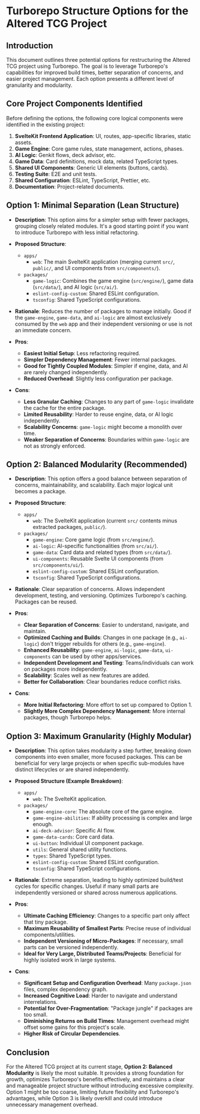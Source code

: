# Turborepo Structure Options for the Altered TCG Project

## Introduction

This document outlines three potential options for restructuring the Altered TCG project using Turborepo. The goal is to leverage Turborepo's capabilities for improved build times, better separation of concerns, and easier project management. Each option presents a different level of granularity and modularity.

## Core Project Components Identified

Before defining the options, the following core logical components were identified in the existing project:

1.  **SvelteKit Frontend Application**: UI, routes, app-specific libraries, static assets.
2.  **Game Engine**: Core game rules, state management, actions, phases.
3.  **AI Logic**: Genkit flows, deck advisor, etc.
4.  **Game Data**: Card definitions, mock data, related TypeScript types.
5.  **Shared UI Components**: Generic UI elements (buttons, cards).
6.  **Testing Suite**: E2E and unit tests.
7.  **Shared Configuration**: ESLint, TypeScript, Prettier, etc.
8.  **Documentation**: Project-related documents.

## Option 1: Minimal Separation (Lean Structure)

- **Description**: This option aims for a simpler setup with fewer packages, grouping closely related modules. It's a good starting point if you want to introduce Turborepo with less initial refactoring.
- **Proposed Structure**:
  - `apps/`
    - `web`: The main SvelteKit application (merging current `src/`, `public/`, and UI components from `src/components/`).
  - `packages/`
    - `game-logic`: Combines the game engine (`src/engine/`), game data (`src/data/`), and AI logic (`src/ai/`).
    - `eslint-config-custom`: Shared ESLint configuration.
    - `tsconfig`: Shared TypeScript configurations.
- **Rationale**: Reduces the number of packages to manage initially. Good if the `game-engine`, `game-data`, and `ai-logic` are almost exclusively consumed by the `web` app and their independent versioning or use is not an immediate concern.

- **Pros**:

  - **Easiest Initial Setup**: Less refactoring required.
  - **Simpler Dependency Management**: Fewer internal packages.
  - **Good for Tightly Coupled Modules**: Simpler if engine, data, and AI are rarely changed independently.
  - **Reduced Overhead**: Slightly less configuration per package.

- **Cons**:
  - **Less Granular Caching**: Changes to any part of `game-logic` invalidate the cache for the entire package.
  - **Limited Reusability**: Harder to reuse engine, data, or AI logic independently.
  - **Scalability Concerns**: `game-logic` might become a monolith over time.
  - **Weaker Separation of Concerns**: Boundaries within `game-logic` are not as strongly enforced.

## Option 2: Balanced Modularity (Recommended)

- **Description**: This option offers a good balance between separation of concerns, maintainability, and scalability. Each major logical unit becomes a package.
- **Proposed Structure**:
  - `apps/`
    - `web`: The SvelteKit application (current `src/` contents minus extracted packages, `public/`).
  - `packages/`
    - `game-engine`: Core game logic (from `src/engine/`).
    - `ai-logic`: AI-specific functionalities (from `src/ai/`).
    - `game-data`: Card data and related types (from `src/data/`).
    - `ui-components`: Reusable Svelte UI components (from `src/components/ui/`).
    - `eslint-config-custom`: Shared ESLint configuration.
    - `tsconfig`: Shared TypeScript configurations.
- **Rationale**: Clear separation of concerns. Allows independent development, testing, and versioning. Optimizes Turborepo's caching. Packages can be reused.

- **Pros**:

  - **Clear Separation of Concerns**: Easier to understand, navigate, and maintain.
  - **Optimized Caching and Builds**: Changes in one package (e.g., `ai-logic`) don't trigger rebuilds for others (e.g., `game-engine`).
  - **Enhanced Reusability**: `game-engine`, `ai-logic`, `game-data`, `ui-components` can be used by other apps/services.
  - **Independent Development and Testing**: Teams/individuals can work on packages more independently.
  - **Scalability**: Scales well as new features are added.
  - **Better for Collaboration**: Clear boundaries reduce conflict risks.

- **Cons**:
  - **More Initial Refactoring**: More effort to set up compared to Option 1.
  - **Slightly More Complex Dependency Management**: More internal packages, though Turborepo helps.

## Option 3: Maximum Granularity (Highly Modular)

- **Description**: This option takes modularity a step further, breaking down components into even smaller, more focused packages. This can be beneficial for very large projects or when specific sub-modules have distinct lifecycles or are shared independently.
- **Proposed Structure (Example Breakdown)**:
  - `apps/`
    - `web`: The SvelteKit application.
  - `packages/`
    - `game-engine-core`: The absolute core of the game engine.
    - `game-engine-abilities`: If ability processing is complex and large enough.
    - `ai-deck-advisor`: Specific AI flow.
    - `game-data-cards`: Core card data.
    - `ui-button`: Individual UI component package.
    - `utils`: General shared utility functions.
    - `types`: Shared TypeScript types.
    - `eslint-config-custom`: Shared ESLint configuration.
    - `tsconfig`: Shared TypeScript configurations.
- **Rationale**: Extreme separation, leading to highly optimized build/test cycles for specific changes. Useful if many small parts are independently versioned or shared across numerous applications.

- **Pros**:

  - **Ultimate Caching Efficiency**: Changes to a specific part only affect that tiny package.
  - **Maximum Reusability of Smallest Parts**: Precise reuse of individual components/utilities.
  - **Independent Versioning of Micro-Packages**: If necessary, small parts can be versioned independently.
  - **Ideal for Very Large, Distributed Teams/Projects**: Beneficial for highly isolated work in large systems.

- **Cons**:
  - **Significant Setup and Configuration Overhead**: Many `package.json` files, complex dependency graph.
  - **Increased Cognitive Load**: Harder to navigate and understand interrelations.
  - **Potential for Over-Fragmentation**: "Package jungle" if packages are too small.
  - **Diminishing Returns on Build Times**: Management overhead might offset some gains for this project's scale.
  - **Higher Risk of Circular Dependencies**.

## Conclusion

For the Altered TCG project at its current stage, **Option 2: Balanced Modularity** is likely the most suitable. It provides a strong foundation for growth, optimizes Turborepo's benefits effectively, and maintains a clear and manageable project structure without introducing excessive complexity. Option 1 might be too coarse, limiting future flexibility and Turborepo's advantages, while Option 3 is likely overkill and could introduce unnecessary management overhead.
